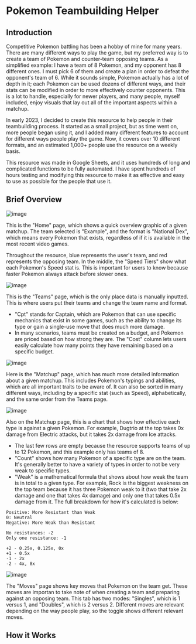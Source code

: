 # Pokemon Teambuilding Helper

## Introduction

Competitive Pokemon battling has been a hobby of mine for many years. There are many different ways to play the game, but my preferred way is to create a team of Pokemon and counter-team opposing teams. As a simplified example: I have a team of 8 Pokemon, and my opponent has 8 different ones. I must pick 6 of them and create a plan in order to defeat the opponent's team of 6. While it sounds simple, Pokemon actually has a lot of depth in it; each Pokemon can be used dozens of different ways, and their stats can be modified in order to more effectively counter opponents. This is a lot to handle, especially for newer players, and many people, myself included, enjoy visuals that lay out all of the important aspects within a matchup.

In early 2023, I decided to create this resource to help people in their teambuilding process. It started as a small project, but as time went on, more people began using it, and I added many different features to account for different ways people play the game. Now, it covers over 10 different formats, and an estimated 1,000+ people use the resource on a weekly basis.

This resource was made in Google Sheets, and it uses hundreds of long and complicated functions to be fully automated. I have spent hundreds of hours testing and modifying this resource to make it as effective and easy to use as possible for the people that use it.

## Brief Overview

![image](https://github.com/Adam-Chamberlain/Pokemon-Teambuilding-Helper/assets/173857433/3e89e38a-7be5-470e-8137-6008e33fdc70)

This is the "Home" page, which shows a quick overview graphic of a given matchup. The team selected is "Example", and the format is "National Dex", which means every Pokemon that exists, regardless of if it is available in the most recent video games.

Throughout the resource, blue represents the user's team, and red represents the opposing team. In the middle, the "Speed Tiers" show what each Pokemon's Speed stat is. This is important for users to know because faster Pokemon always attack before slower ones.

![image](https://github.com/Adam-Chamberlain/Pokemon-Teambuilding-Helper/assets/173857433/6cabcc37-df5e-4fcd-875c-537f685f2107)

This is the "Teams" page, which is the only place data is manually inputted. This is where users put their teams and change the team name and format.

- "Cpt" stands for Captain, which are Pokemon that can use specific mechanics that exist in some games, such as the ability to change its type or gain a single-use move that does much more damage.
- In many scenarios, teams must be created on a budget, and Pokemon are priced based on how strong they are. The "Cost" column lets users easily calculate how many points they have remaining based on a specific budget.

![image](https://github.com/Adam-Chamberlain/Pokemon-Teambuilding-Helper/assets/173857433/df6e9a19-c9dc-46a0-ab2f-d41284e938ea)

Here is the "Matchup" page, which has much more detailed information about a given matchup. This includes Pokemon's typings and abilities, which are all important traits to be aware of. It can also be sorted in many different ways, including by a specific stat (such as Speed), alphabetically, and the same order from the Teams page.

![image](https://github.com/Adam-Chamberlain/Pokemon-Teambuilding-Helper/assets/173857433/144f75dc-3dd9-4614-b307-87f70b367391)

Also on the Matchup page, this is a chart that shows how effective each type is against a given Pokemon. For example, Dugtrio at the top takes 0x damage from Electric attacks, but it takes 2x damage from Ice attacks.

- The last few rows are empty because the resource supports teams of up to 12 Pokemon, and this example only has teams of 8.
- "Count" shows how many Pokemon of a specific type are on the team. It's generally better to have a variety of types in order to not be very weak to specific types.
- "Weak" is a mathematical formula that shows about how weak the team is in total to a given type. For example, Rock is the biggest weakness on the top team because it has three Pokemon weak to it (two that take 2x damage and one that takes 4x damage) and only one that takes 0.5x damage from it. The full breakdown for how it's calculated is below:

```
Positive: More Resistant than Weak
0: Neutral
Negative: More Weak than Resistant

No resistances: -2
Only one resistance: -1

+2 - 0.25x, 0.125x, 0x
+1 - 0.5x
-1 - 2x
-2 - 4x, 8x
```

![image](https://github.com/Adam-Chamberlain/Pokemon-Teambuilding-Helper/assets/173857433/6d2e96da-af14-42ab-92cf-e62427434305)

The "Moves" page shows key moves that Pokemon on the team get. These moves are importan to take note of when creating a team and preparing against an opposing team. This tab has two modes: "Singles", which is 1 versus 1, and "Doubles", which is 2 versus 2. Different moves are relevant depending on the way people play, so the toggle shows different relevant moves.

## How it Works
